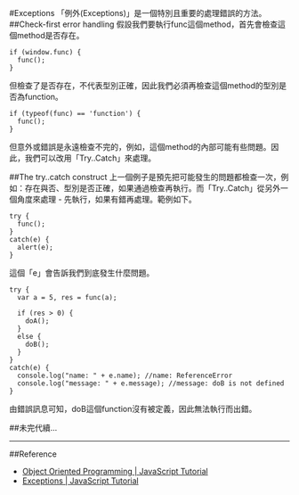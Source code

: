 #Exceptions
「例外(Exceptions)」是一個特別且重要的處理錯誤的方法。
##Check-first error handling
假設我們要執行func這個method，首先會檢查這個method是否存在。

	if (window.func) {
	  func();
	}

但檢查了是否存在，不代表型別正確，因此我們必須再檢查這個method的型別是否為function。
	
	if (typeof(func) == 'function') {
	  func();
	}

但意外或錯誤是永遠檢查不完的，例如，這個method的內部可能有些問題。因此，我們可以改用「Try..Catch」來處理。

##The try..catch construct
上一個例子是預先把可能發生的問題都檢查一次，例如：存在與否、型別是否正確，如果通過檢查再執行。而「Try..Catch」從另外一個角度來處理 - 先執行，如果有錯再處理。範例如下。

	try {
	  func();
	} 
	catch(e) {
	  alert(e);
	}

這個「e」會告訴我們到底發生什麼問題。

	try {
	  var a = 5, res = func(a);
	
	  if (res > 0) {
	    doA();
	  }
	  else {
	    doB();
	  }
	} 
	catch(e) {
	  console.log("name: " + e.name); //name: ReferenceError
	  console.log("message: " + e.message); //message: doB is not defined
	}

由錯誤訊息可知，doB這個function沒有被定義，因此無法執行而出錯。

##未完代續...

<!--
###Obtaining the stack
##The full form of try..catch..finally
###try..catch..finally and return
##The throw statement
###A validator example
###Changes in the usage pattern
###Comparison
##Exception analysis and rethrow
##Summary
-->

---
##Reference
- [Object Oriented Programming | JavaScript Tutorial](http://javascript.info/tutorial/object-oriented-programming)
- [Exceptions | JavaScript Tutorial](http://javascript.info/tutorial/exceptions)

<!--
##Agenda
- Check-first error handling
- The try..catch construct
	- Obtaining the stack
- The full form of try..catch..finally
	- try..catch..finally and return
- The throw statement
	- A validator example
	- Changes in the usage pattern
	- Comparison
- Exception analysis and rethrow
- Summary
-->